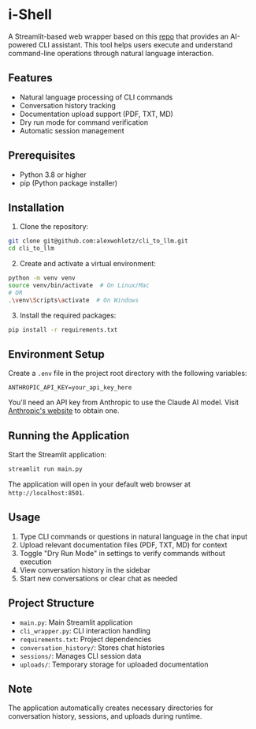 # i-Shell

A Streamlit-based web wrapper based on this [repo](https://github.com/disler/anthropic-computer-use-bash-and-files/blob/main/src/anthropic_computer_use/main.py) that provides an AI-powered CLI assistant. This tool helps users execute and understand command-line operations through natural language interaction.

## Features

- Natural language processing of CLI commands
- Conversation history tracking
- Documentation upload support (PDF, TXT, MD)
- Dry run mode for command verification
- Automatic session management

## Prerequisites

- Python 3.8 or higher
- pip (Python package installer)

## Installation

1. Clone the repository:
```bash
git clone git@github.com:alexwohletz/cli_to_llm.git
cd cli_to_llm
```

2. Create and activate a virtual environment:
```bash
python -m venv venv
source venv/bin/activate  # On Linux/Mac
# OR
.\venv\Scripts\activate  # On Windows
```

3. Install the required packages:
```bash
pip install -r requirements.txt
```

## Environment Setup

Create a `.env` file in the project root directory with the following variables:
```
ANTHROPIC_API_KEY=your_api_key_here
```

You'll need an API key from Anthropic to use the Claude AI model. Visit [Anthropic's website](https://www.anthropic.com/) to obtain one.

## Running the Application

Start the Streamlit application:
```bash
streamlit run main.py
```

The application will open in your default web browser at `http://localhost:8501`.

## Usage

1. Type CLI commands or questions in natural language in the chat input
2. Upload relevant documentation files (PDF, TXT, MD) for context
3. Toggle "Dry Run Mode" in settings to verify commands without execution
4. View conversation history in the sidebar
5. Start new conversations or clear chat as needed

## Project Structure

- `main.py`: Main Streamlit application
- `cli_wrapper.py`: CLI interaction handling
- `requirements.txt`: Project dependencies
- `conversation_history/`: Stores chat histories
- `sessions/`: Manages CLI session data
- `uploads/`: Temporary storage for uploaded documentation

## Note

The application automatically creates necessary directories for conversation history, sessions, and uploads during runtime.
